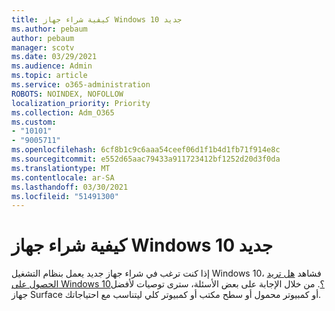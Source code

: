 ```yaml
---
title: كيفية شراء جهاز Windows 10 جديد
ms.author: pebaum
author: pebaum
manager: scotv
ms.date: 03/29/2021
ms.audience: Admin
ms.topic: article
ms.service: o365-administration
ROBOTS: NOINDEX, NOFOLLOW
localization_priority: Priority
ms.collection: Adm_O365
ms.custom:
- "10101"
- "9005711"
ms.openlocfilehash: 6cf8b1c9c6aaa54ceef06d1f1b4d1fb71f914e8c
ms.sourcegitcommit: e552d65aac79433a911723412bf1252d20d3f0da
ms.translationtype: MT
ms.contentlocale: ar-SA
ms.lasthandoff: 03/30/2021
ms.locfileid: "51491300"
---
```

# <a name="how-to-buy-a-new-windows-10-device"></a>كيفية شراء جهاز Windows 10 جديد

إذا كنت ترغب في شراء جهاز جديد يعمل بنظام التشغيل Windows 10، فشاهد [هل تريد الحصول على Windows 10؟](https://www.microsoft.com/windows/get-windows-10). من خلال الإجابة على بعض الأسئلة، سترى توصيات لأفضل جهاز Surface أو كمبيوتر محمول أو سطح مكتب أو كمبيوتر كلي ليتناسب مع احتياجاتك.